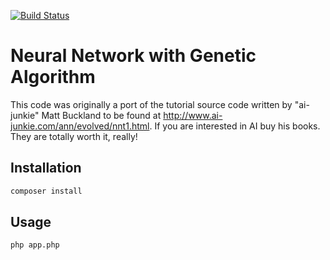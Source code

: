 [![Build Status](https://travis-ci.org/dmecke/smart-sweepers.svg)](https://travis-ci.org/dmecke/smart-sweepers)

# Neural Network with Genetic Algorithm

This code was originally a port of the tutorial source code written by "ai-junkie" Matt Buckland to be found at http://www.ai-junkie.com/ann/evolved/nnt1.html. If you are interested in AI buy his books. They are totally worth it, really!

## Installation

```bash
composer install
```

## Usage

```bash
php app.php
```
